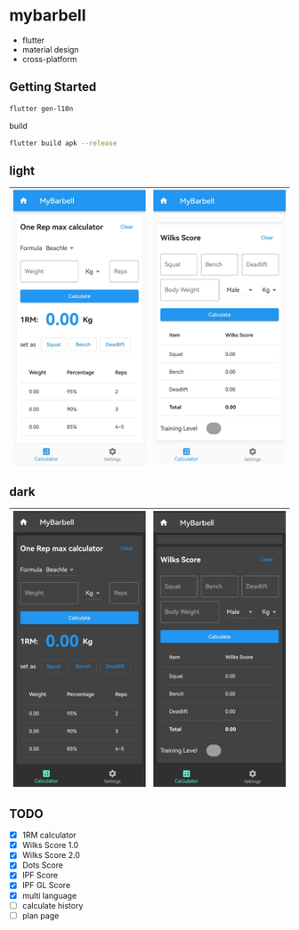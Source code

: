 # mybarbell

- flutter
- material design
- cross-platform


## Getting Started

```bash
flutter gen-l10n
```

build

```bash
flutter build apk --release
```

## light

| ![](./images/light/1.jpg) | ![](./images/light/2.jpg) |
|---------------------------|---------------------------|

## dark
| ![](./images/dark/1.jpg) | ![](./images/dark/2.jpg) |
|--------------------------|--------------------------|


## TODO

- [x] 1RM calculator
- [x] Wilks Score 1.0
- [x] Wilks Score 2.0
- [x] Dots Score
- [x] IPF Score
- [x] IPF GL Score
- [x] multi language
- [ ] calculate history
- [ ] plan page

